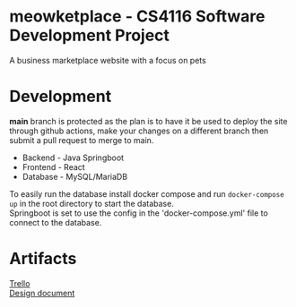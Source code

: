 # meowketplace - CS4116 Software Development Project
A business marketplace website with a focus on pets
# Development
**main** branch is protected as the plan is to have it be used to deploy the site through github actions, make your changes on a different branch then submit a pull request to merge to main.
- Backend - Java Springboot 
- Frontend - React
- Database - MySQL/MariaDB

To easily run the database install docker compose and run `docker-compose up` in the root directory to start the database.  
Springboot is set to use the config in the 'docker-compose.yml' file to connect to the database.

# Artifacts
[Trello](https://trello.com/b/8407TRM7/cs4116group9businessservicemarketplace)  
[Design document](https://ulcampus-my.sharepoint.com/:w:/r/personal/22351159_studentmail_ul_ie/Documents/Document.docx?d=w055cb39d5d4740408d17462c90b145d5&csf=1&web=1&e=COqaev)
